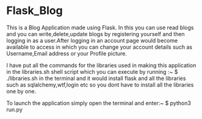 # Flask_Blog
This is a Blog Application made using Flask. In this you can use read blogs and you can write,delete,update blogs by registering yourself and then logging in as a user.After logging in an account page would become available to access in which you can change your account details such as Username,Email address or your Profile picture.


I have put all the commands for the libraries used in making this application in the libraries.sh shell script which you can execute by running :~ $ ./libraries.sh   in the terminal and it would install flask and all the libraries such as sqlalchemy,wtf,login etc so you dont have to install all the libraries one by one.


To launch the application simply open the terminal and enter:~ $ python3 run.py
